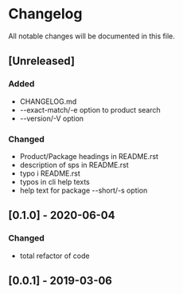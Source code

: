 # Changelog
All notable changes will be documented in this file.

## [Unreleased]
### Added
- CHANGELOG.md
- --exact-match/-e option to product search
- --version/-V option

### Changed
- Product/Package headings in README.rst
- description of sps in README.rst
- typo i README.rst
- typos in cli help texts
- help text for package --short/-s option

## [0.1.0] - 2020-06-04
### Changed
- total refactor of code

## [0.0.1] - 2019-03-06
